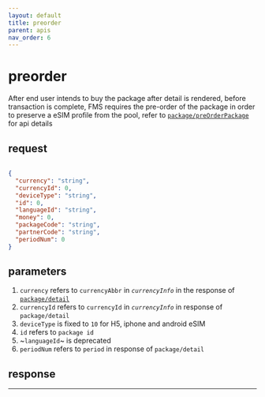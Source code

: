 ```yaml
---
layout: default
title: preorder
parent: apis
nav_order: 6
---
```


# preorder

After end user intends to buy the package after detail is rendered, before transaction is complete, FMS requires the pre-order of the package in order to preserve a eSIM profile from the pool, refer to [`package/preOrderPackage`](http://47.56.82.232:49090/swagger-ui.html#/package-controller/preOrderPackageUsingPOST) for api details

## request

```json

{
  "currency": "string",
  "currencyId": 0,
  "deviceType": "string",
  "id": 0,
  "languageId": "string",
  "money": 0,
  "packageCode": "string",
  "partnerCode": "string",
  "periodNum": 0
}

```

## parameters

1. `currency` refers to `currencyAbbr` in _`currencyInfo`_ in the response of [`package/detail`](../detail)
2. `currencyId` refers to `currencyId` in _`currencyInfo`_ in response of `package/detail`
3. `deviceType` is fixed to `10` for H5, iphone and android eSIM
4. `id` refers to `package id`
5. ~`languageId`~ is deprecated
6. `periodNum` refers to `period` in response of `package/detail`


## response


---
